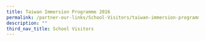 ```yaml
---
title: Taiwan Immersion Programme 2016
permalink: /partner-our-links/School-Visitors/taiwan-immersion-programme-2016
description: ""
third_nav_title: School Visitors
---
```

